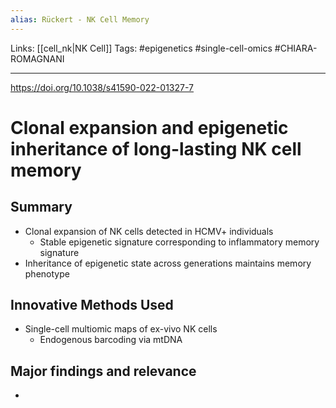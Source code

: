 ```yaml
---
alias: Rückert - NK Cell Memory
---
```


Links: [[cell_nk|NK Cell]]
Tags: #epigenetics #single-cell-omics #CHIARA-ROMAGNANI

---

https://doi.org/10.1038/s41590-022-01327-7

# Clonal expansion and epigenetic inheritance of long-lasting NK cell memory

## Summary
- Clonal expansion of NK cells detected in HCMV+ individuals
	- Stable epigenetic signature corresponding to inflammatory memory signature
- Inheritance of epigenetic state across generations maintains memory phenotype

## Innovative Methods Used
- Single-cell multiomic maps of ex-vivo NK cells
	- Endogenous barcoding via mtDNA

## Major findings and relevance
- 